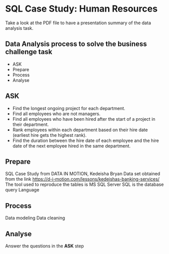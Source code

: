 # SQL Case Study: Human Resources
  Take a look at the PDF file to have a presentation summary of the data analysis task.
 
## Data Analysis process to solve the business challenge task
- ASK
- Prepare
- Process
- Analyse

## ASK
- Find the longest ongoing project for each department.
- Find all employees who are not managers.
- Find all employees who have been hired after the start of a project in their department.
- Rank employees within each department based on their hire date (earliest hire gets the
highest rank).
- Find the duration between the hire date of each employee and the hire date of the next
employee hired in the same department.

## Prepare
SQL Case Study from DATA IN MOTION, Kedeisha Bryan
Data set obtained from the link https://d-i-motion.com/lessons/kedeishas-banking-services/
The tool used to reproduce the tables is MS SQL Server
SQL is the database query Language

## Process
Data modeling
Data cleaning

## Analyse
Answer the questions in the **ASK** step


